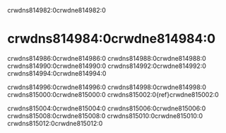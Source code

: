crwdns814982:0crwdne814982:0
# crwdns814984:0crwdne814984:0

crwdns814986:0crwdne814986:0 crwdns814988:0crwdne814988:0 crwdns814990:0crwdne814990:0 crwdns814992:0crwdne814992:0 crwdns814994:0crwdne814994:0

crwdns814996:0crwdne814996:0 crwdns814998:0crwdne814998:0 crwdns815000:0crwdne815000:0 crwdns815002:0{ref}crwdne815002:0

crwdns815004:0crwdne815004:0 crwdns815006:0crwdne815006:0 crwdns815008:0crwdne815008:0 crwdns815010:0crwdne815010:0 crwdns815012:0crwdne815012:0
